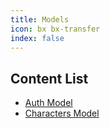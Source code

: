 ```yaml
---
title: Models
icon: bx bx-transfer
index: false
---
```


## Content List

- [Auth Model](../models/auth.md)
- [Characters Model](../models/characters.md)
